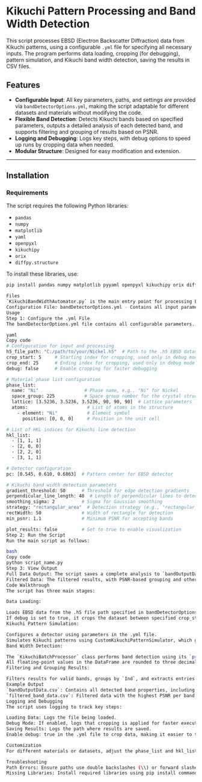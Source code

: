# Kikuchi Pattern Processing and Band Width Detection

This script processes EBSD (Electron Backscatter Diffraction) data from Kikuchi patterns, using a configurable `.yml` file for specifying all necessary inputs. The program performs data loading, cropping (for debugging), pattern simulation, and Kikuchi band width detection, saving the results in CSV files.

## Features
- **Configurable Input**: All key parameters, paths, and settings are provided via `bandDetectorOptions.yml`, making the script adaptable for different datasets and materials without modifying the code.
- **Flexible Band Detection**: Detects Kikuchi bands based on specified parameters, outputs a detailed analysis of each detected band, and supports filtering and grouping of results based on PSNR.
- **Logging and Debugging**: Logs key steps, with debug options to speed up runs by cropping data when needed.
- **Modular Structure**: Designed for easy modification and extension.

---

## Installation

### Requirements

The script requires the following Python libraries:
- `pandas`
- `numpy`
- `matplotlib`
- `yaml`
- `openpyxl`
- `kikuchipy`
- `orix`
- `diffpy.structure`

To install these libraries, use:
```bash
pip install pandas numpy matplotlib pyyaml openpyxl kikuchipy orix diffpy.structure

Files
`KikuchiBandWidthAutomator.py` is the main entry point for processing EBSD data and detecting Kikuchi bands.
Configuration File: bandDetectorOptions.yml - Contains all input parameters, including file paths, material information, detection thresholds, and settings for debug and visualization options.
Usage
Step 1: Configure the .yml File
The bandDetectorOptions.yml file contains all configurable parameters. Here’s an example structure of the file:

yaml
Copy code
# Configuration for input and processing
h5_file_path: "C:/path/to/your/Nickel.h5"  # Path to the .h5 EBSD dataset file
crop_start: 5     # Starting index for cropping, used only in debug mode
crop_end: 25      # Ending index for cropping, used only in debug mode
debug: false      # Enable cropping for faster debugging

# Material phase list configuration
phase_list:
  name: "Ni"                 # Phase name, e.g., "Ni" for Nickel
  space_group: 225           # Space group number for the crystal structure
  lattice: [3.5236, 3.5236, 3.5236, 90, 90, 90]  # Lattice parameters
  atoms:                      # List of atoms in the structure
    - element: "Ni"           # Element symbol
      position: [0, 0, 0]     # Position in the unit cell

# List of HKL indices for Kikuchi line detection
hkl_list:
  - [1, 1, 1]
  - [2, 0, 0]
  - [2, 2, 0]
  - [3, 1, 1]

# Detector configuration
pc: [0.545, 0.610, 0.6863]  # Pattern center for EBSD detector

# Kikuchi band width detection parameters
gradient_threshold: 50      # Threshold for edge detection gradients
perpendicular_line_length: 40  # Length of perpendicular lines to detected bands
smoothing_sigma: 2          # Sigma for Gaussian smoothing
strategy: "rectangular_area"  # Detection strategy (e.g., "rectangular_area")
rectWidth: 50               # Width of rectangle for detection
min_psnr: 1.1               # Minimum PSNR for accepting bands

plot_results: false         # Set to true to enable visualization
Step 2: Run the Script
Run the main script as follows:

bash
Copy code
python script_name.py
Step 3: View Output
Full Data Output: The script saves a complete analysis to `bandOutputData.csv` based on all detected bands.
Filtered Data: The filtered results, with PSNR-based grouping and other criteria, are saved to `filtered_band_data.csv`.
Code Walkthrough
The script has three main stages:

Data Loading:

Loads EBSD data from the .h5 file path specified in bandDetectorOptions.yml.
If debug is set to true, it crops the dataset between specified crop_start and crop_end indices to reduce processing time during development.
Kikuchi Pattern Simulation:

Configures a detector using parameters in the .yml file.
Simulates Kikuchi patterns using CustomKikuchiPatternSimulator, which generates markers and band labels based on the provided hkl_list.
Band Width Detection:

The `KikuchiBatchProcessor` class performs band detection using its `process()` method. Detection parameters are specified in the `.yml` file, such as `gradient_threshold`, `perpendicular_line_length`, `smoothing_sigma`, and `rectWidth`.
All floating-point values in the DataFrame are rounded to three decimal places before saving to CSV.
Filtering and Grouping Results:

Filters results for valid bands, groups by `Ind`, and extracts entries with the highest PSNR for each group, saving the final processed data to `filtered_band_data.csv`.
Example Output
`bandOutputData.csv`: Contains all detected band properties, including band width and PSNR values, with floating-point numbers rounded to three decimal places.
`filtered_band_data.csv`: Filtered data with the highest PSNR per band.
Logging and Debugging
The script uses logging to track key steps:

Loading Data: Logs the file being loaded.
Debug Mode: If enabled, logs that cropping is applied for faster execution.
Saving Results: Logs the path where results are saved.
Enable debug: true in the .yml file to crop data, making it easier to test modifications quickly.

Customization
For different materials or datasets, adjust the phase_list and hkl_list in bandDetectorOptions.yml. The file is structured to allow flexible adjustment of all major parameters, making it simple to extend or customize without modifying the main code.

Troubleshooting
Path Errors: Ensure paths use double backslashes (\\) or forward slashes (/) in bandDetectorOptions.yml.
Missing Libraries: Install required libraries using pip install commands listed in the Installation section.